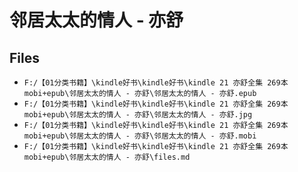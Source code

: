 # 邻居太太的情人 - 亦舒

## Files

- `F:/【01分类书籍】\kindle好书\kindle好书\kindle 21 亦舒全集 269本 mobi+epub\邻居太太的情人 - 亦舒\邻居太太的情人 - 亦舒.epub`
- `F:/【01分类书籍】\kindle好书\kindle好书\kindle 21 亦舒全集 269本 mobi+epub\邻居太太的情人 - 亦舒\邻居太太的情人 - 亦舒.jpg`
- `F:/【01分类书籍】\kindle好书\kindle好书\kindle 21 亦舒全集 269本 mobi+epub\邻居太太的情人 - 亦舒\邻居太太的情人 - 亦舒.mobi`
- `F:/【01分类书籍】\kindle好书\kindle好书\kindle 21 亦舒全集 269本 mobi+epub\邻居太太的情人 - 亦舒\files.md`
